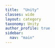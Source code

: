 ```yaml
---
title:  "Unity"
classes: wide
layout: category
taxonomy: Unity
author_profile: true
sidebar:
  nav: "main"
---
```


